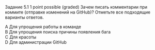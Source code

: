 Задание 5.1
1 point possible (graded)
Зачем писать комментарии при коммите (отправке изменений на GitHub)?
Отметьте все подходящие варианты ответов.

A Для упрощения работы в команде \
B Для упрощения поиска причины появления бага \
C Для красоты \
D Для администрации GitHub 
